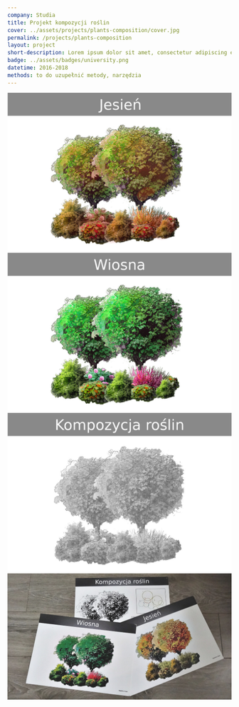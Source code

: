 ```yaml
---
company: Studia
title: Projekt kompozycji roślin
cover: ../assets/projects/plants-composition/cover.jpg
permalink: /projects/plants-composition
layout: project
short-description: Lorem ipsum dolor sit amet, consectetur adipiscing elit, sed do eiusmod tempor incididunt ut labore et dolore magna aliqua. Ut enim ad minim veniam
badge: ../assets/badges/university.png
datetime: 2016-2018
methods: to do uzupełnić metody, narzędzia
---
```


<div class="project-image">
	<img src="../assets/projects/plants-composition/1.jpg" />
</div>
<div class="project-image">
	<img src="../assets/projects/plants-composition/2.jpg" />
</div>
<div class="project-image">
	<img src="../assets/projects/plants-composition/3.jpg" />
</div>
<div class="project-image">
	<img src="../assets/projects/plants-composition/4.jpg" />
</div>
